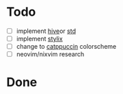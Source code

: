 # Todo

- [ ] implement [hive](https://github.com/divnix/hive)or [std](https://github.com/divnix/std)
- [ ] implement [stylix](https://github.com/danth/stylix)
- [ ] change to [catppuccin](https://github.com/catppuccin/catppuccin) colorscheme
- [ ] neovim/nixvim research

# Done
